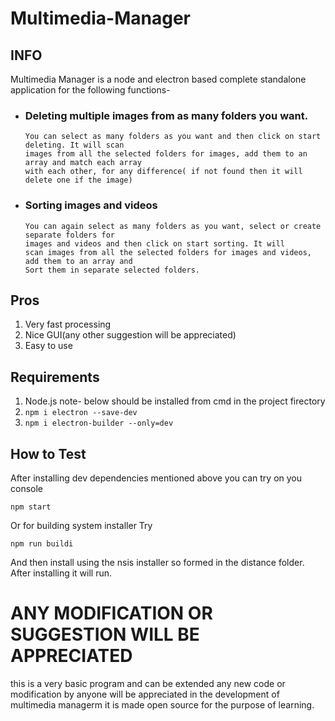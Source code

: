 # Multimedia-Manager

## INFO
Multimedia Manager is a node and electron based complete standalone application for the following functions-
* ### Deleting multiple images from as many folders you want.
      You can select as many folders as you want and then click on start deleting. It will scan 
      images from all the selected folders for images, add them to an array and match each array 
      with each other, for any difference( if not found then it will delete one if the image)
* ### Sorting images and videos
      You can again select as many folders as you want, select or create separate folders for  
      images and videos and then click on start sorting. It will 
      scan images from all the selected folders for images and videos, add them to an array and
      Sort them in separate selected folders.
## Pros
1. Very fast processing
2. Nice GUI(any other suggestion will be appreciated)
3. Easy to use
## Requirements
1. Node.js
note- below should be installed from cmd in the project firectory
2. `npm i electron --save-dev`
3. `npm i electron-builder --only=dev`
## How to Test
After installing dev dependencies mentioned above you can try on you console

`npm start`

Or for building  system installer
Try 

`npm run buildi`

And then install using the nsis installer so formed in the distance folder. After installing it will run.
# ANY MODIFICATION OR SUGGESTION WILL BE APPRECIATED
this is a very basic program and can be extended  any new code or modification by anyone will be appreciated in the development of multimedia managerm it is made open source for the purpose of learning.
